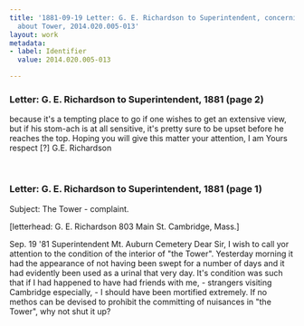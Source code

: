```yaml
---
title: '1881-09-19 Letter: G. E. Richardson to Superintendent, concerning complaint
  about Tower, 2014.020.005-013'
layout: work
metadata:
- label: Identifier
  value: 2014.020.005-013

---
```

<div class="pages">
<div id="page-1484531">
<h3><a name="page-1484531">Letter: G. E. Richardson to Superintendent, 1881 (page 2)</a></h3>
<div class="page-content">
<p>because it's a tempting place to go if one wishes to get an extensive view, but if his stom-ach is at all sensitive, it's pretty sure to be upset before he reaches the top.<span class='line-break'> </span>Hoping you will give this matter your attention,<span class='line-break'> </span>I am<span class='line-break'> </span>Yours respect [?]<span class='line-break'> </span>G.E. Richardson</p>
</div>
</div>
<br />
<div id="page-1484532">
<h3><a name="page-1484532">Letter: G. E. Richardson to Superintendent, 1881 (page 1)</a></h3>
<div class="page-content">
<p>Subject: The Tower - complaint.</p>
<p>[letterhead: G. E. Richardson<span class='line-break'> </span>803 Main St.<span class='line-break'> </span>Cambridge, Mass.]</p>
<p>Sep. 19 '81<span class='line-break'> </span>Superintendent Mt. Auburn Cemetery<span class='line-break'> </span>Dear Sir,<span class='line-break'> </span>I wish to call yor attention to the condition of the interior of "the Tower".  Yesterday morning it had the appearance of not having been swept for a number of days and it had evidently been used as a urinal that very day.  It's condition was such that if I had happened to have had friends with me, - strangers visiting Cambridge especially, - I should have been mortified extremely.  If no methos can be devised to prohibit the committing of nuisances in "the Tower", why not shut it up?</p>
</div>
</div>
<br />
</div>
